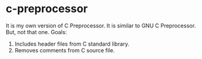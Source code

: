 # c-preprocessor
It is my own version of C Preprocessor. It is similar to GNU C Preprocessor. But, not that one.
Goals:
  1. Includes header files from C standard library.
  2. Removes comments from C source file.
